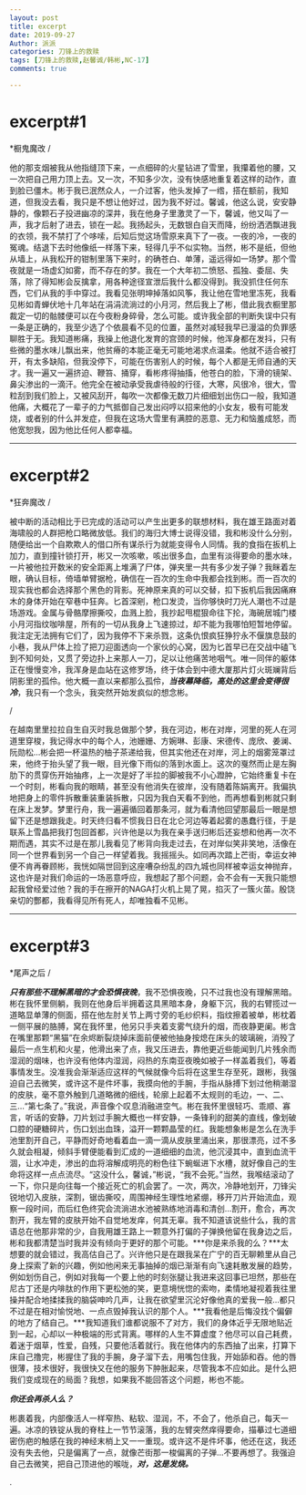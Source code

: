 ```yaml
---
layout: post
title: excerpt
date: 2019-09-27
Author: 派派
categories: 刀锋上的救赎
tags: [刀锋上的救赎,赵馨诚/韩彬,NC-17]
comments: true

---
```

# excerpt#1
*橱鬼魔改
/

他的那支烟被我从他指缝顶下来，一点细碎的火星钻进了雪里，我攥着他的腰，又一次把自己用力顶上去。又一次，不知多少次，没有快感地重复着这样的动作，直到脸已僵木。彬于我已泯然众人，一介过客，他头发掉了一绺，搭在额前，我知道，但我没去看，我只是不想让他好过，因为我不好过。馨诚，他这么说，安安静静的，像颗石子投进幽凉的深井，我在他身子里激灵了一下，馨诚，他又叫了一声，我才后射了进去，锁在一起。我扬起头，无数银白自天而降，纷纷洒洒飘进我的衣领，我不禁打了个哆嗦，后知后觉这场雪原来真下了一夜。一夜的冷，一夜的冤魂。结退下去时他像纸一样落下来，轻得几乎不似实物。当然，彬不是纸，但他从墙上，从我松开的钳制里落下来时，的确苍白、单薄，遥远得如一场梦。那个雪夜就是一场虚幻如雾，而不存在的梦。我在一个大年初二愤怒、孤独、委屈、失落，除了得知彬会反擒拿，用各种途径宣泄后我什么都没得到。我没抓住任何东西，它们从我的手中穿过。我看见张明坤掉落如风筝，我让他在雪地里冻死，我看见彬如青蝉伏地十几年站在涓涓流淌过的小月河，然后我上了彬，借此我衣橱里那裁定一切的骷髅便可以在今夜粉身碎骨，怎么可能。或许我全部的判断失误中只有一条是正确的，我至少选了个依晨看不见的位置，虽然对减轻我早已漫溢的负罪感聊胜于无。我知道彬痛，我操上他退化发育的宫颈的时候，他浑身都在发抖，只有些微的墨水味儿飘出来，他贫瘠的本能正毫无可能地渴求点温柔。他就不适合被打开，有太多缺陷，但我没停下，可能在伤害别人的时候，每个人都是无师自通的天才。我一遍又一遍挤迫、鞭笞、捅穿，看彬疼得抽搐，他苍白的脸，下滑的镜架、鼻尖渗出的一滴汗。他完全在被动承受我虐待般的行径，大寒，风很冷，很大，雪粒刮到我们脸上，又被风刮开，每吹一次都像无数刀片细细划出伤口一般，我知道他痛，大概花了一辈子的力气抵御自己发出闷哼以招来他的小女友，极有可能发烧，或者别的什么并发症，但我在这场大雪里有满腔的恶意、无力和恼羞成怒，而他宽恕我，因为他比任何人都幸福。

---
# excerpt#2
*狂奔魔改
/

被中断的活动相比于已完成的活动可以产生出更多的联想材料，我在雄王路面对着海啸般的人群把枪口略微放低。我们的海归大博士说得没错，我和彬没什么分别，随便给出一个自欺欺人的借口所有谋杀行为就能变得令人同情。我的食指在扳机上加力，直到撞针锁打开，彬又一次咳嗽，咳出很多血，血里有淡得要命的墨水味，一片被他拉开数米的安全距离上堆满了尸体，弹夹里一共有多少发子弹？我眯着左眼，确认目标，倚墙单臂据枪，确信在一百次的生命中我都会找到彬。而一百次的现实我也都会选择那个黑色的背影。死神原来真的可以交替，扣下扳机后我因痛麻木的身体开始在窄巷中狂奔。匕首深剜，枪口发烫，当你够快时刀光人潮也不过是场游戏。金属与骨骼摩擦撕咬，血溅上脸，我抄起甩棍狠命往下抡，海碗居城门楼小月河指纹咖啡屋，所有的一切从我身上飞速掠过，却不能为我哪怕短暂地停留。我注定无法拥有它们了，因为我停不下来杀戮，这条仇恨疯狂狰狞永不偃旗息鼓的小巷，我从尸体上捡了把刀迎面透向一个家伙的心窝，因为匕首早已在交战中磕飞到不知何处，又贯了旁边扑上来那人一刀，足以让他痛苦地咽气。唯一同伴的躯体正在慢慢变冷，我浑身是血站在这修罗场，终于体会到中德大厦那片灯火斑斓背后阴影里的孤伶。他大概一直以来都那么孤伶，***当夜幕降临，高处的这里会变得很冷***，我只有一个念头，我突然开始发疯似的想念彬。

/

在越南里里拉拉自生自灭时我总做那个梦，我在河边，彬在对岸，河里的死人在河道里穿梭，我记得水中的每个人，池姗姗、方婉琳、彭康、宋德传、庞欣、姜澜、阮勋松…彬会把一杯温热的柚子茶递给我，但其实他还在对岸，河上的烟雾笼罩过来，他终于抬头望了我一眼，目光像下雨似的落到水面上。这次的戛然而止是左胸肋下的贯穿伤开始抽疼，上一次是好了半拉的脚被我不小心蹬肿，它始终重复卡在一个时刻，彬看向我的眼睛，甚至没有他消失在彼岸，没有随着陈娟离开。我偏执地把身上的零件拆散重装重装拆散，只因为我白天看不到他，而再想看到彬就只剩在床上发梦。梦里行舟，我一遍遍循回着那条河，就为看清他回望那最后一眼是想留下还是想跟我走。时天终归看不惯我日日在北仑河边等着起雾的愚蠢行径，于是联系上雪晶把我打包回首都，兴许他是以为我在亲手送归彬后还妄想和他再一次不期而遇，其实不过是在那儿我看见了彬背向我走过去，在对岸似笑非笑地，活像在同一个世界看到另一个自己一样望着我。我摇摇头。如同再次踏上芒街，幸运女神便不肯再眷顾彬，我恍如隔世回到这座嘈杂纷乱的四九城也同样被幸运女神抛弃，这也许是对我们命运的一场恶意呼应，我想起了那个问题，会不会有一天我只能想起我曾经爱过他？我的手在擦开的NAGA打火机上晃了晃，掐灭了一簇火苗。殷饶亲切的酆都，我看得见所有死人，却唯独看不见彬。


---
# excerpt#3
*尾声之后
/

***只有那些不理解黑暗的才会恐惧夜晚***，我不恐惧夜晚，只不过我也没有理解黑暗。彬在我怀里侧躺，我则在他身后半拥着这具黑暗本身，身躯下沉，我的右臂揽过一道略显单薄的侧面，搭在他左肘关节上两寸旁的毛纱织料，指纹擦着被单，彬枕着一侧平展的胳膊，窝在我怀里，他另只手夹着支雾气绕升的烟，而夜静更阑。彬含在嘴里那颗“黑猫”在余烬断裂烧掉床面前便被他抽身按熄在床头的玻璃碗，消殁了最后一点生机和火星，他滑出来了点，我又压进去，靠他更近些能闻到几片残余而湿润的烟味，也许没有他体内湿润，闷热的东南亚夜晚如被子一样盖着我们，等着事情发生。没准我会渐渐适应这样的气候就像今后将在这里生存至死，跟彬，我强迫自己去微笑，或许这不是件坏事，我摸向他的手腕，手指从脉搏下划过他稍潮湿的皮肤，毫不意外触到几道略微的细线，轮廓上起着不太规则的毛边，一、二、三…“第七条了。”我说，声音像个叹息消融进空气。彬在我怀里很轻巧、乖顺、寡言，听话的安静，刀片划过手腕大概也一样安静，一条锋利的甜美的直线，像划破口腔的硬糖碎片，伤口划出血珠，溢开一颗颗晶莹的红。我能想象彬是怎么在洗手池里割开自己，平静而好奇地看着血一滴一滴从皮肤里涌出来，那很漂亮，过不多久就会相凝，倾斜手臂便能看到汇成的一道细细的血流，他沉浸其中，直到血流干涸，让水冲走，渗出的血将溶解成明亮的粉色往下蜿蜒进下水槽，就好像自己的生命将这样一点点流尽。“这没什么，馨诚，”彬说，“我不会死。”当然，我喉结滚动了一下，你只是向往每一个接近死亡的机会罢了。一次，两次，冷静地划开，刀锋尖锐地切入皮肤，深割，锯齿撕咬，周围神经生理性地紧绷，移开刀片开始流血，观察一段时间，而后红色终究会流淌进水池被熟练地消毒和清创…割开，愈合，再次割开，我左臂的皮肤开始不自觉地发痒，何其无辜。我不知道该说些什么，我的言语总在他那非常的少，自我用雄王路上一颗意外打偏的子弹换他留在我身边之后，彬和我都清楚当时我并没有倾向于更好的那个可能。***你是来杀我的么？***太想要的就会错过，我高估自己了。兴许他只是在跟我呆在广宁的百无聊赖里从自己身上探索了新的兴趣，例如他闲来无事抽掉的烟已渐渐有向飞速耗散发展的趋势，例如划伤自己，例如对我每一个要上他的时刻张腿让我进来这回事已坦然，那些在尼古丁还是内啡肽的作用下更松弛的笑，更意境恍惚的索吻，柔情地凝视着我往里操并配合地揉揉我的脑袋呻吟几声，让我在欲望里沉沦好像他真的爱我一般…都只不过是在相对愉悦地、一点点毁掉我认识的那个人。***我看他是后悔没找个偏僻的地方了结自己。***我知道我们谁都说服不了对方，我们的身体近乎无限地贴近到一起，心却以一种极端的形式背离。哪样的人生不算虚度？他尽可以自己耗费，着迷于烟草，性爱，自残，只要他活着就行。我在他体内的东西抽了出来，打算下床自己撸完，彬握住了我的手腕，身子溜下去，用嘴包住我，开始舔和吞。他的唇很薄，技术很好，我很快又在他的服务下肿胀起来，尽管我本不应如此。是什么把我们变成现在的局面？我想，如果我不能回答这个问题，彬也不能。



***你还会再杀人么？***



彬裹着我，内部像活人一样窄热、粘软、湿润，不，不会了，他杀自己，每天一遍。冰凉的铁锭从我的脊柱上一节节滚落，我的左臂突然痒得要命，描摹过七道细密伤疤的触感在我的神经末梢上又一一重现。或许这不是件坏事，他还在这，我还没有失去他，只是偏离了一点，就像芒街那一梭偏离的子弹…不要再想了。我强迫自己去微笑，把自己顶进他的喉咙，***对，这是发烧。***


.
